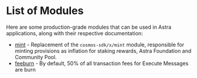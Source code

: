 <!--
order: 0
-->

# List of Modules

Here are some production-grade modules that can be used in Astra applications, along with their respective documentation:

- [mint](mint/spec/README.md) - Replacement of the `cosmos-sdk/x/mint` module, responsible for 
minting provisions as inflation for staking rewards, Astra Foundation and Community Pool.
- [feeburn](feeburn) - By default, 50% of all transaction fees for Execute Messages are burn